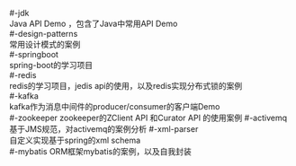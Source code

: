 #-jdk  
Java API Demo ，包含了Java中常用API Demo  
#-design-patterns  
常用设计模式的案例  
#-springboot  
spring-boot的学习项目  
#-redis  
redis的学习项目，jedis api的使用，以及redis实现分布式锁的案例  
#-kafka  
kafka作为消息中间件的producer/consumer的客户端Demo  
#-zookeeper
zookeeper的ZClient API 和Curator API 的使用案例 
#-activemq
基于JMS规范，对activemq的案例分析
#-xml-parser  
自定义实现基于spring的xml schema  
#-mybatis
ORM框架mybatis的案例，以及自我封装  





